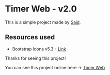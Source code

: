 # Timer Web - v2.0

This is a simple project made by [Said](https://said.digysoft.com).

## Resources used

- Bootstrap Icons v5.3 - [Link](https://icons.getbootstrap.com/)

Thanks for seeing this project!

You can see this project online here -> [Timer Web](https://saidsuyv.github.io/Cronometro)
